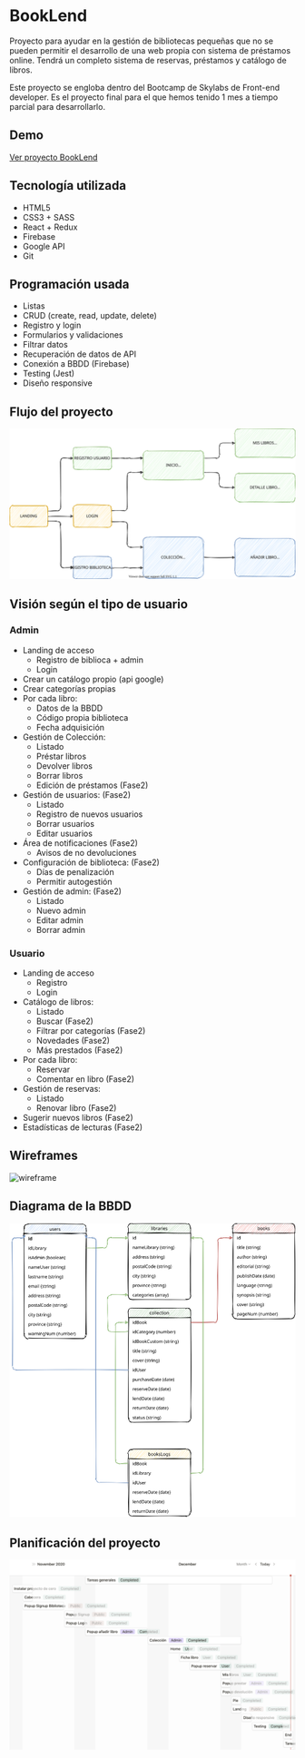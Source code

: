 # BookLend

Proyecto para ayudar en la gestión de bibliotecas pequeñas que no se pueden permitir el desarrollo de una web propia con sistema de préstamos online. Tendrá un completo sistema de reservas, préstamos y catálogo de libros.

Este proyecto se engloba dentro del Bootcamp de Skylabs de Front-end developer. Es el proyecto final para el que hemos tenido 1 mes a tiempo parcial para desarrollarlo.

## Demo

[Ver proyecto BookLend](https://booklend-app.web.app)


## Tecnología utilizada

- HTML5
- CSS3 + SASS
- React + Redux
- Firebase
- Google API
- Git

## Programación usada

- Listas
- CRUD (create, read, update, delete)
- Registro y login
- Formularios y validaciones
- Filtrar datos
- Recuperación de datos de API
- Conexión a BBDD (Firebase)
- Testing (Jest)
- Diseño responsive

## Flujo del proyecto

![paginas](https://github.com/saioacoder/booklend/blob/develop/src/img/Booklend-paginas.svg)

## Visión según el tipo de usuario

### Admin

- Landing de acceso
	- Registro de biblioca + admin
	- Login
- Crear un catálogo propio (api google)
- Crear categorías propias
- Por cada libro:
	- Datos de la BBDD
	- Código propia biblioteca
	- Fecha adquisición
- Gestión de Colección:
	- Listado
	- Préstar libros
	- Devolver libros
	- Borrar libros
	- Edición de préstamos (Fase2)
- Gestión de usuarios: (Fase2)
	- Listado
	- Registro de nuevos usuarios
	- Borrar usuarios
	- Editar usuarios
- Área de notificaciones (Fase2)
	- Avisos de no devoluciones
- Configuración de biblioteca: (Fase2)
	- Días de penalización
	- Permitir autogestión
- Gestión de admin: (Fase2)
	- Listado
	- Nuevo admin
	- Editar admin
	- Borrar admin

### Usuario

- Landing de acceso
	- Registro
	- Login
- Catálogo de libros:
	- Listado
	- Buscar (Fase2)
	- Filtrar por categorías (Fase2)
	- Novedades (Fase2)
	- Más prestados (Fase2)
- Por cada libro:
	- Reservar
	- Comentar en libro (Fase2)
- Gestión de reservas:
	- Listado
	- Renovar libro (Fase2)
- Sugerir nuevos libros (Fase2)
- Estadísticas de lecturas (Fase2)

## Wireframes

![wireframe](https://s3.us-west-2.amazonaws.com/secure.notion-static.com/87f69711-5a3c-4d39-bfad-e763a6035be6/Estructura_pantallas.svg?X-Amz-Algorithm=AWS4-HMAC-SHA256&X-Amz-Credential=AKIAT73L2G45O3KS52Y5%2F20210117%2Fus-west-2%2Fs3%2Faws4_request&X-Amz-Date=20210117T151915Z&X-Amz-Expires=86400&X-Amz-Signature=a0e9af24fe9c0d5150453d6efc7e328d18783b8a0e8e4085ff701524074ab5b9&X-Amz-SignedHeaders=host&response-content-disposition=filename%20%3D"Estructura_pantallas.svg")

## Diagrama de la BBDD

![diagram](https://github.com/saioacoder/booklend/blob/develop/src/img/Booklend_diagram.svg)

## Planificación del proyecto

![timing](https://github.com/saioacoder/booklend/blob/develop/src/img/timings_proyecto.png)
